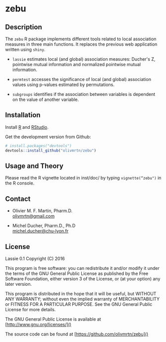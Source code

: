 # zebu

## Description

The `zebu` R package implements different tools related to local association measures in three main functions. It replaces the previous web application written using `shiny`.

- `lassie` estimates local (and global) association measures: Ducher's Z, pointwise mutual information and normalized pointwise mutual information.

- `permtest` accesses the significance of local (and global) association values using  p-values estimated by permutations.

- `subgroups` identifies if the association between variables is dependent on the value of another variable.

## Installation

Install [R](https://www.r-project.org/) and [RStudio](https://www.rstudio.com/).

Get the development version from Github:

```R
# install.packages("devtools")
devtools::install_github("olivmrtn/zebu")
```

## Usage and Theory

Please read the R vignette located in inst/doc/ by typing `vignette(“zebu")` in the R console.

## Contact

* Olivier M. F. Martin, Pharm.D.  
[olivmrtn@gmail.com](mailto:olivmrtn@gmail.com)

* Michel Ducher, Pharm.D., Ph.D  
[michel.ducher@chu-lyon.fr](mailto:michel.ducher@chu-lyon.fr)

## License

Lassie 0.1
Copyright (C) 2016

This program is free software: you can redistribute it and/or modify it under the terms of the GNU General Public License as published by the Free Software Foundation, either version 3 of the License, or (at your option) any later version.

This program is distributed in the hope that it will be useful, but WITHOUT ANY WARRANTY; without even the implied warranty of MERCHANTABILITY or FITNESS FOR A PARTICULAR PURPOSE. See the GNU General Public License for more details.

The GNU General Public License is available at [http://www.gnu.org/licenses/]()

The source code can be found at [https://github.com/olivmrtn/zebu]()
